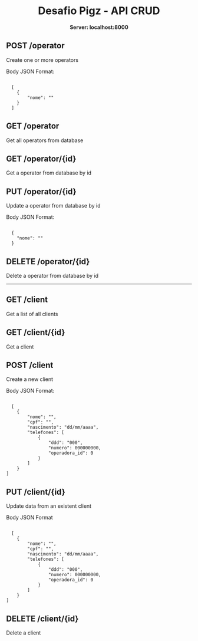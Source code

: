 <h1 align="center">Desafio Pigz - API CRUD</h1>
<p align="center"><strong>Server: localhost:8000</strong></p>

<h2>POST /operator</h2>
<p>Create one or more operators</p>
<p>Body JSON Format:</p>
<code>
  [
    {
        "nome": ""
    }
  ]  
</code>

<h2>GET /operator</h2>
<p>Get all operators from database</p>

<h2>GET /operator/{id}</h2>
<p>Get a operator from database by id</p>

<h2>PUT /operator/{id}</h2>
<p>Update a operator from database by id</p>
<p>Body JSON Format:</p>
<code>
  {
    "nome": ""
  } 
</code>

<h2>DELETE /operator/{id}</h2>
<p>Delete a operator from database by id</p>

<hr>

<h2>GET /client</h2>
<p>Get a list of all clients</p>

<h2>GET /client/{id}</h2>
<p>Get a client</p>

<h2>POST /client</h2>
<p>Create a new client</p>
<p>Body JSON Format:</p>
<code>
  [
    {
        "nome": "",
        "cpf": "",
        "nascimento": "dd/mm/aaaa",
        "telefones": [
            {
                "ddd": "000",
                "numero": 000000000,
                "operadora_id": 0
            }
        ]
    }
]
</code>

<h2>PUT /client/{id}</h2>
<p>Update data from an existent client</p>
<p>Body JSON Format</p>
<code>
  [
    {
        "nome": "",
        "cpf": "",
        "nascimento": "dd/mm/aaaa",
        "telefones": [
            {
                "ddd": "000",
                "numero": 000000000,
                "operadora_id": 0
            }
        ]
    }
]
</code>

<h2>DELETE /client/{id}</h2>
<p>Delete a client</p>
